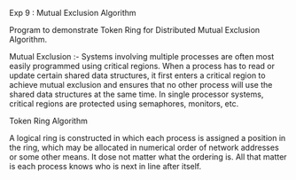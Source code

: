 Exp 9 : Mutual Exclusion Algorithm

Program to demonstrate Token Ring for Distributed Mutual Exclusion Algorithm.

Mutual Exclusion :- Systems involving multiple processes are often most easily programmed using critical regions. When a process has to read or update certain shared data structures, it first enters a critical region to achieve mutual exclusion and ensures that no other process will use the shared data structures at the same time. In single processor systems, critical regions are protected using semaphores, monitors, etc.

Token Ring Algorithm

A logical ring is constructed in which each process is assigned a position in the ring, which may be allocated in numerical order of network addresses or some other means. It dose not matter what the ordering is. All that matter is each process knows who is next in line after itself.

